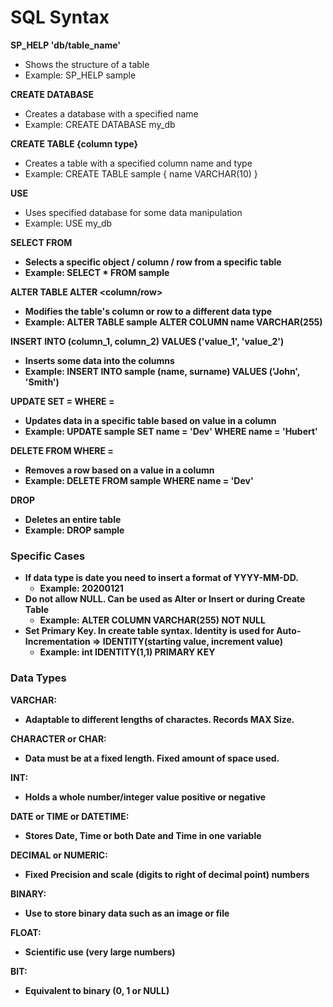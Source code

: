 # SQL Syntax

**SP_HELP 'db/table_name'**
- Shows the structure of a table
- Example: SP_HELP sample

**CREATE DATABASE <name>**
- Creates a database with a specified name
- Example: CREATE DATABASE my_db

**CREATE TABLE <name> {column type}**        
- Creates a table with a specified column name and type
- Example: CREATE TABLE sample { name VARCHAR(10) }

**USE <name>**
- Uses specified database for some data manipulation
- Example: USE my_db

**SELECT <object> FROM <name>**
- Selects a specific object / column / row from a specific table
- Example: SELECT * FROM sample

**ALTER TABLE <name> ALTER <column/row> <name> <type>** 
- Modifies the table's column or row to a different data type
- Example: ALTER TABLE sample ALTER COLUMN name VARCHAR(255)

**INSERT INTO <name> (column_1, column_2) VALUES ('value_1', 'value_2')**
- Inserts some data into the columns
- Example: INSERT INTO sample (name, surname) VALUES ('John', 'Smith')

**UPDATE <name> SET <column> = <new value> WHERE <column> = <existing value>**
- Updates data in a specific table based on value in a column
- Example: UPDATE sample SET name = 'Dev' WHERE name = 'Hubert'

**DELETE FROM <name> WHERE <column> = <value>**
- Removes a row based on a value in a column
- Example: DELETE FROM sample WHERE name = 'Dev'

**DROP <name>**
- Deletes an entire table
- Example: DROP sample

### Specific Cases

- If data type is date you need to insert a format of YYYY-MM-DD.
	- Example: 20200121
- Do not allow NULL. Can be used as Alter or Insert or during Create Table
	- Example: ALTER COLUMN <name> VARCHAR(255) NOT NULL
- Set Primary Key. In create table syntax. Identity is used for Auto-Incrementation => IDENTITY(starting value, increment value)
	- Example: <column> int IDENTITY(1,1) PRIMARY KEY

### Data Types

**VARCHAR:**
- Adaptable to different lengths of charactes. Records MAX Size.

**CHARACTER or CHAR:** 
- Data must be at a fixed length. Fixed amount of space used.

**INT:**
- Holds a whole number/integer value positive or negative

**DATE or TIME or DATETIME:** 
- Stores Date, Time or both Date and Time in one variable

**DECIMAL or NUMERIC:**
- Fixed Precision and scale (digits to right of decimal point) numbers

**BINARY:** 
- Use to store binary data such as an image or file

**FLOAT:**
- Scientific use (very large numbers)

**BIT:**
- Equivalent to binary (0, 1 or NULL)
